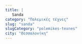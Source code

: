 ```yaml
---
title: |
   Sanda
category: "Πολεμικές τέχνες"
slug: "sanda"
slugCategory: "polemikes-texnes"
city: "Θεσσαλονίκη"
---
```


